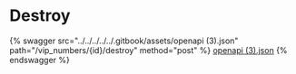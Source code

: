 # Destroy

{% swagger src="../../../../../.gitbook/assets/openapi (3).json" path="/vip_numbers/{id}/destroy" method="post" %}
[openapi (3).json](<../../../../../.gitbook/assets/openapi (3).json>)
{% endswagger %}
